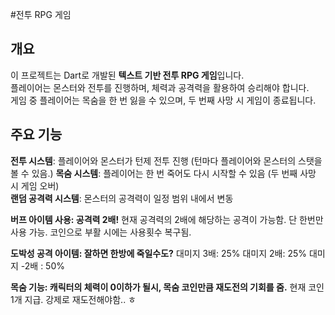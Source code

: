 #전투 RPG 게임

## 개요
이 프로젝트는 Dart로 개발된 **텍스트 기반 전투 RPG 게임**입니다.  
플레이어는 몬스터와 전투를 진행하며, 체력과 공격력을 활용하여 승리해야 합니다.  
게임 중 플레이어는 목숨을 한 번 잃을 수 있으며, 두 번째 사망 시 게임이 종료됩니다.

## 주요 기능
**전투 시스템**: 플레이어와 몬스터가 턴제 전투 진행 (턴마다 플레이어와 몬스터의 스탯을 볼 수 있음.)
**목숨 시스템**: 플레이어는 한 번 죽어도 다시 시작할 수 있음 (두 번째 사망 시 게임 오버)  
**랜덤 공격력 시스템**: 몬스터의 공격력이 일정 범위 내에서 변동  


**버프 아이템 사용: 공격력 2배!**
현재 공격력의 2배에 해당하는 공격이 가능함.
단 한번만 사용 가능.
코인으로 부활 시에는 사용횟수 복구됨.

**도박성 공격 아이템: 잘하면 한방에 죽일수도?**
대미지 3배: 25%
대미지 2배: 25%
대미지 -2배 : 50%

**목숨 기능: 캐릭터의 체력이 0이하가 될시, 목숨 코인만큼 재도전의 기회를 줌.** 
현재 코인 1개 지급.
강제로 재도전해야함.. ㅎ
